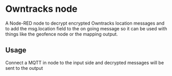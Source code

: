 # Owntracks node

A Node-RED node to decrypt encrypted Owntracks location messages and to add the 
msg.location field to the on going message so it can be used with things like the
geofence node or the mapping output.


## Usage

Connect a MQTT in node to the input side and decrypted messages will be sent to the output 